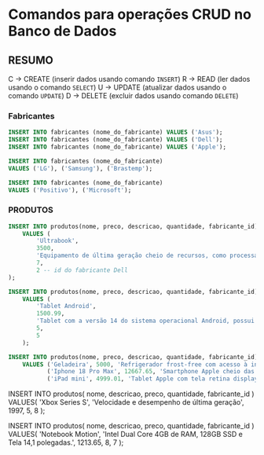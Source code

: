 # Comandos para operações CRUD no Banco de Dados

## RESUMO

C -> CREATE (inserir dados usando comando `INSERT`)
R -> READ (ler dados usando o comando `SELECT`)
U -> UPDATE (atualizar dados usando o comando `UPDATE`)
D -> DELETE (excluir dados usando comando `DELETE`)

### Fabricantes

```sql
INSERT INTO fabricantes (nome_do_fabricante) VALUES ('Asus');
INSERT INTO fabricantes (nome_do_fabricante) VALUES ('Dell');
INSERT INTO fabricantes (nome_do_fabricante) VALUES ('Apple');

INSERT INTO fabricantes (nome_do_fabricante)
VALUES ('LG'), ('Samsung'), ('Brastemp');

INSERT INTO fabricantes (nome_do_fabricante)
VALUES ('Positivo'), ('Microsoft');
```

### PRODUTOS

``` sql
INSERT INTO produtos(nome, preco, descricao, quantidade, fabricante_id)
    VALUES (
        'Ultrabook', 
        3500,
        'Equipamento de última geração cheio de recursos, como processador Intel Core i9 do balacobaco.',
        7,
        2 -- id do fabricante Dell 
);

INSERT INTO produtos(nome, preco, descricao, quantidade, fabricante_id)
    VALUES (
        'Tablet Android',
        1500.99,
        'Tablet com a versão 14 do sistema operacional Android, possui tela de 10 polegadas e armazenamento de 128GB e 64GB de RAM.',
        5,
        5
    );

INSERT INTO produtos(nome, preco, descricao, quantidade, fabricante_id)
    VALUES ('Geladeira', 5000, 'Refrigerador frost-free com acesso à internet', 12, 6), 
           ('Iphone 18 Pro Max', 12667.65, 'Smartphone Apple cheio das frescuras e caro prao caramba. Coisa de playba.', 3, 3), 
           ('iPad mini', 4999.01, 'Tablet Apple com tela retina display e bla bla bla.', 5, 3);
```

INSERT INTO produtos(
    nome, descricao, preco, quantidade, fabricante_id
) VALUES(
    'Xbox Series S',
    'Velocidade e desempenho de última geração',
    1997,
    5,
    8
);

INSERT INTO produtos(
    nome, descricao, preco, quantidade, fabricante_id
) VALUES(
    'Notebook Motion',
    'Intel Dual Core 4GB de RAM, 128GB SSD e Tela 14,1 polegadas.',
    1213.65,
    8,
    7
);